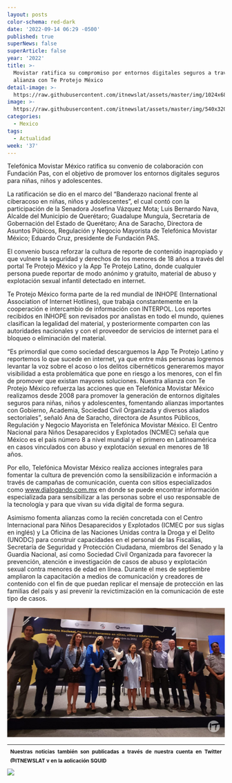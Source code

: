 ```yaml
---
layout: posts
color-schema: red-dark
date: '2022-09-14 06:29 -0500'
published: true
superNews: false
superArticle: false
year: '2022'
title: >-
  Movistar ratifica su compromiso por entornos digitales seguros a través de la
  alianza con Te Protejo México
detail-image: >-
  https://raw.githubusercontent.com/itnewslat/assets/master/img/1024x680/movistar-y-protejo-mexico-g.jpg
image: >-
  https://raw.githubusercontent.com/itnewslat/assets/master/img/540x320/movistar-y-protejo-mexico-p.jpg
categories:
  - Mexico
tags:
  - Actualidad
week: '37'
---
```

Telefónica Movistar México ratifica su convenio de colaboración con Fundación Pas, con el objetivo de promover los entornos digitales seguros para niñas, niños y adolescentes. 

La ratificación se dio en el marco del “Banderazo nacional frente al ciberacoso en niñas, niños y adolescentes”, el cual contó con la participación de la Senadora Josefina Vázquez Mota; Luis Bernardo Nava, Alcalde del Municipio de Querétaro; Guadalupe Munguía, Secretaria de Gobernación del Estado de Querétaro; Ana de Saracho, Directora de Asuntos Púbicos, Regulación y Negocio Mayorista de Telefónica Movistar México; Eduardo Cruz, presidente de Fundación PAS.

El convenio busca reforzar la cultura de reporte de contenido inapropiado y que vulnere la seguridad y derechos de los menores de 18 años a través del portal Te Protejo México y la App Te Protejo Latino, donde cualquier persona puede reportar de modo anónimo y gratuito, material de abuso y explotación sexual infantil detectado en internet. 

Te Protejo México forma parte de la red mundial de INHOPE (International Association of Internet Hotlines), que trabaja constantemente en la cooperación e intercambio de información con INTERPOL. Los reportes recibidos en INHOPE son revisados por analistas en todo el mundo, quienes clasifican la legalidad del material, y posteriormente comparten con las autoridades nacionales y con el proveedor de servicios de internet para el bloqueo o eliminación del material. 

“Es primordial que como sociedad descarguemos la App Te Protejo Latino y reportemos lo que sucede en internet, ya que entre más personas logremos levantar la voz sobre el acoso o los delitos cibernéticos generaremos mayor visibilidad a esta problemática que pone en riesgo a los menores, con el fin de promover que existan mayores soluciones. Nuestra alianza con Te Protejo México refuerza las acciones que en Telefónica Movistar México realizamos desde 2008 para promover la generación de entornos digitales seguros para niñas, niños y adolescentes, fomentando alianzas importantes con Gobierno, Academia, Sociedad Civil Organizada y diversos aliados sectoriales”, señaló Ana de Saracho, directora de Asuntos Públicos, Regulación y Negocio Mayorista en Telefónica Movistar México.
El Centro Nacional para Niños Desaparecidos y Explotados (NCMEC) señala que México es el país número 8 a nivel mundial y el primero en Latinoamérica en casos vinculados con abuso y explotación sexual en menores de 18 años. 

Por ello, Telefónica Movistar México realiza acciones integrales para fomentar la cultura de prevención como la sensibilización e información a través de campañas de comunicación, cuenta con sitios especializados como www.dialogando.com.mx en donde se puede encontrar información especializada para sensibilizar a las personas sobre el uso responsable de la tecnología y para que vivan su vida digital de forma segura. 

Asimismo fomenta alianzas como la recién concretada con el Centro Internacional para Niños Desaparecidos y Explotados (ICMEC por sus siglas en inglés) y La Oficina de las Naciones Unidas contra la Droga y el Delito (UNODC) para construir capacidades en el personal de las Fiscalías, Secretaría de Seguridad y Protección Ciudadana, miembros del Senado y la Guardia Nacional, así como Sociedad Civil Organizada para favorecer la prevención, atención e investigación de casos de abuso y explotación sexual contra menores de edad en línea. Durante el mes de septiembre ampliaron la capacitación a medios de comunicación y creadores de contenido con el fin de que puedan replicar el mensaje de protección en las familias del país y así prevenir la revictimización en la comunicación de este tipo de casos.

![](https://raw.githubusercontent.com/itnewslat/assets/master/img/540x320/movistar-y-protejo-mexico-p.jpg)

<table style="height: 42px;" width="569">
<tbody>
<tr>
<td style="text-align: justify;"><sub><strong>Nuestras noticias también son publicadas a través de nuestra cuenta en Twitter <a href="https://twitter.com/itnewslat?lang=es">@ITNEWSLAT</a> y en la aplicación <a href="https://squidapp.co/en/">SQUID</a></strong></sub></td>
</tr>
</tbody>
</table>

<img src="https://tracker.metricool.com/c3po.jpg?hash=56f88a41e39ab42c063cc51676587a04"/>
